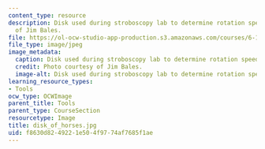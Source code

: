 ```yaml
---
content_type: resource
description: Disk used during stroboscopy lab to determine rotation speed. Photo courtesy
  of Jim Bales.
file: https://ol-ocw-studio-app-production.s3.amazonaws.com/courses/6-163-strobe-project-laboratory-fall-2005/f8630d8249221e504f9774af7685f1ae_disk_of_horses.jpg
file_type: image/jpeg
image_metadata:
  caption: Disk used during stroboscopy lab to determine rotation speed.
  credit: Photo courtesy of Jim Bales.
  image-alt: Disk used during stroboscopy lab to determine rotation speed.
learning_resource_types:
- Tools
ocw_type: OCWImage
parent_title: Tools
parent_type: CourseSection
resourcetype: Image
title: disk_of_horses.jpg
uid: f8630d82-4922-1e50-4f97-74af7685f1ae
---
```

